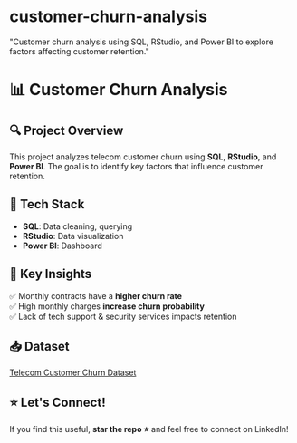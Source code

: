 # customer-churn-analysis
"Customer churn analysis using SQL, RStudio, and Power BI to explore factors affecting customer retention."
# 📊 Customer Churn Analysis

## 🔍 Project Overview
This project analyzes telecom customer churn using **SQL**, **RStudio**, and **Power BI**. The goal is to identify key factors that influence customer retention.

## 🚀 Tech Stack
- **SQL**: Data cleaning, querying  
- **RStudio**: Data visualization  
- **Power BI**: Dashboard  

## 📌 Key Insights
✅ Monthly contracts have a **higher churn rate**  
✅ High monthly charges **increase churn probability**  
✅ Lack of tech support & security services impacts retention  

## 📥 Dataset
[Telecom Customer Churn Dataset](https://www.kaggle.com/datasets/blastchar/telco-customer-churn)  

## ⭐ Let's Connect!
If you find this useful, **star the repo ⭐** and feel free to connect on LinkedIn!  
